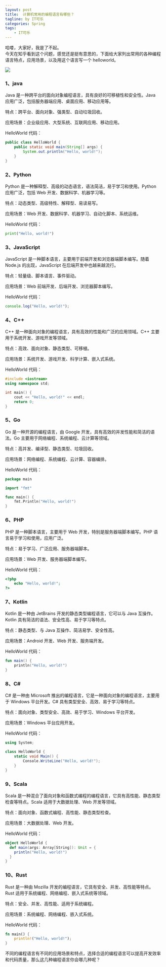 ```yaml
---
layout: post
title:  计算机常用的编程语言有哪些？
tagline: by IT可乐
categories: Spring
tags: 
    - IT可乐
---
```


哈喽，大家好，我是了不起。  
今天在知乎看到这个问题，感觉还是挺有意思的，下面给大家列出常用的各种编程语言特点，应用场景，以及用这个语言写一个 helloworld。
<!--more-->

![](https://www.javanorth.cn/assets/images/2023/itcoke/lang-00.png)

### 1、java

Java 是一种跨平台的面向对象编程语言，具有良好的可移植性和安全性。Java 应用广泛，包括服务器端应用、桌面应用、移动应用等。

特点：跨平台、面向对象、强类型、自动垃圾回收。

应用场景：企业级应用、大型系统、互联网应用、移动应用。

HelloWorld 代码：

```java
public class HelloWorld {
    public static void main(String[] args) {
        System.out.println("Hello, world!");
    }
}
```



### 2、Python

Python 是一种解释型、高级的动态语言，语法简洁，易于学习和使用。Python 应用广泛，包括 Web 开发、数据科学、机器学习等。

特点：动态类型、高级特性、解释型、易读易写。

应用场景：Web 开发、数据科学、机器学习、自动化脚本、系统运维。

HelloWorld 代码：

```python
print("Hello, world!")
```



### 3、JavaScript

JavaScript 是一种脚本语言，主要用于前端开发和浏览器端脚本编写。随着 Node.js 的出现，JavaScript 在后端开发中也越来越流行。

特点：轻量级、脚本语言、事件驱动。

应用场景：Web 前端开发、后端开发、浏览器脚本编写。

HelloWorld 代码：

```javascript
console.log("Hello, world!");
```



### 4、C++

C++ 是一种面向对象的编程语言，具有高效的性能和广泛的应用领域。C++ 主要用于系统开发、游戏开发等领域。

特点：高效、面向对象、静态类型、可移植。

应用场景：系统开发、游戏开发、科学计算、嵌入式系统。

HelloWorld 代码：

```c++
#include <iostream>
using namespace std;

int main() {
    cout << "Hello, world!" << endl;
    return 0;
}
```



### 5、Go

Go 是一种开源的编程语言，由 Google 开发，具有高效的并发性能和简洁的语法。Go 主要用于网络编程、系统编程、云计算等领域。

特点：高并发、编译型、静态类型、垃圾回收。

应用场景：网络编程、系统编程、云计算、容器编排。

HelloWorld 代码：

```go
package main

import "fmt"

func main() {
    fmt.Println("Hello, world!")
}
```



### 6、PHP

PHP 是一种脚本语言，主要用于 Web 开发，特别是服务器端脚本编写。PHP 语言易于学习和使用，应用广泛。

特点：易于学习、广泛应用、服务器端脚本。

应用场景：Web 开发、服务器端脚本编写。

HelloWorld 代码：

```php
<?php
    echo "Hello, world!";
?>
```



### 7、Kotlin

Kotlin 是一种由 JetBrains 开发的静态类型编程语言，它可以与 Java 互操作。Kotlin 具有简洁的语法、安全性高、易于学习等特点。

特点：静态类型、与 Java 互操作、简洁易学、安全性高。

应用场景：Android 开发、Web 开发、服务端开发。

HelloWorld 代码：

```kotlin
fun main() {
    println("Hello, world!")
}
```



### 8、C#

C# 是一种由 Microsoft 推出的编程语言，它是一种面向对象的编程语言，主要用于 Windows 平台开发。C# 具有类型安全、高效、易于学习等特点。

特点：面向对象、类型安全、高效、易于学习、Windows 平台开发。

应用场景：Windows 平台应用开发。

HelloWorld 代码：

```C#
using System;

class HelloWorld {
    static void Main() {
        Console.WriteLine("Hello, world!");
    }
}
```



### 9、Scala

Scala 是一种混合了面向对象和函数式编程的编程语言，它具有高性能、静态类型检查等特点。Scala 适用于大数据处理、Web 开发等领域。

特点：面向对象、函数式编程、高性能、静态类型检查。

应用场景：大数据处理、Web 开发。

HelloWorld 代码：

```scala
object HelloWorld {
  def main(args: Array[String]): Unit = {
    println("Hello, world!")
  }
}
```



### 10、Rust

Rust 是一种由 Mozilla 开发的编程语言，它具有安全、并发、高性能等特点。Rust 适用于系统编程、网络编程、嵌入式系统等领域。

特点：安全、并发、高性能、适用于系统编程。

应用场景：系统编程、网络编程、嵌入式系统。

HelloWorld 代码：

```rust
fn main() {
    println!("Hello, world!");
}
```



不同的编程语言有不同的应用场景和特点，选择合适的编程语言可以提高开发效率和代码质量，那么这几种编程语言你会哪几种呢？